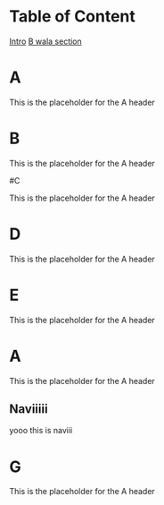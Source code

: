 # Table of Content

[Intro](#A)
[B wala section](#B)



# A

This is the placeholder for the A header




# B

This is the placeholder for the A header





#C

This is the placeholder for the A header






# D

This is the placeholder for the A header







# E

This is the placeholder for the A header







# A

This is the placeholder for the A header



## Naviiiii

yooo this is naviii




# G

This is the placeholder for the A header
